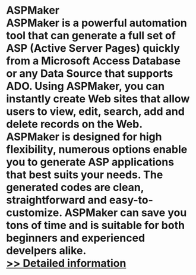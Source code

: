 # ASPMaker<br />ASPMaker is a powerful automation tool that can generate a full set of ASP (Active Server Pages) quickly from a Microsoft Access Database or any Data Source that supports ADO. Using ASPMaker, you can instantly create Web sites that allow users to view, edit, search, add and delete records on the Web. ASPMaker is designed for high flexibility, numerous options enable you to generate ASP applications that best suits your needs. The generated codes are clean, straightforward and easy-to-customize. ASPMaker can save you tons of time and is suitable for both beginners and experienced develpers alike.<br />[>> Detailed information](https://secure.shareit.com/shareit/product.html?productid=152019&affiliateid=200057808)